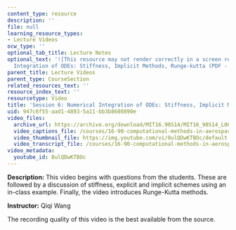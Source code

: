 ```yaml
---
content_type: resource
description: ''
file: null
learning_resource_types:
- Lecture Videos
ocw_type: ''
optional_tab_title: Lecture Notes
optional_text: '![This resource may not render correctly in a screen reader.](/images/inacessible.gif)[Numerical
  Integration of ODEs: Stiffness, Implicit Methods, Runge-kutta (PDF - 1.3MB)](/courses/16-90-computational-methods-in-aerospace-engineering-spring-2014/resources/mit16_90s14_lecture6)'
parent_title: Lecture Videos
parent_type: CourseSection
related_resources_text: ''
resource_index_text: ''
resourcetype: Video
title: 'Session 6: Numerical Integration of ODEs: Stiffness, Implicit Methods, Runge-Kutta'
uid: 947c6f55-aad1-4893-5a11-bb3b8680890e
video_files:
  archive_url: https://archive.org/download/MIT16.90S14/MIT16_90S14_L06_300k.mp4
  video_captions_file: /courses/16-90-computational-methods-in-aerospace-engineering-spring-2014/fdca71aa45f75ce3ba245ca5c5b46c24_8ulQDwKTBOc.vtt
  video_thumbnail_file: https://img.youtube.com/vi/8ulQDwKTBOc/default.jpg
  video_transcript_file: /courses/16-90-computational-methods-in-aerospace-engineering-spring-2014/77913edf990d6634eda1ac5ac6b7e3f7_8ulQDwKTBOc.pdf
video_metadata:
  youtube_id: 8ulQDwKTBOc
---
```


**Description:** This video begins with questions from the students. These are followed by a discussion of stiffness, explicit and implicit schemes using an in-class example. Finally, the video introduces Runge-Kutta methods.

**Instructor:** Qiqi Wang

The recording quality of this video is the best available from the source.